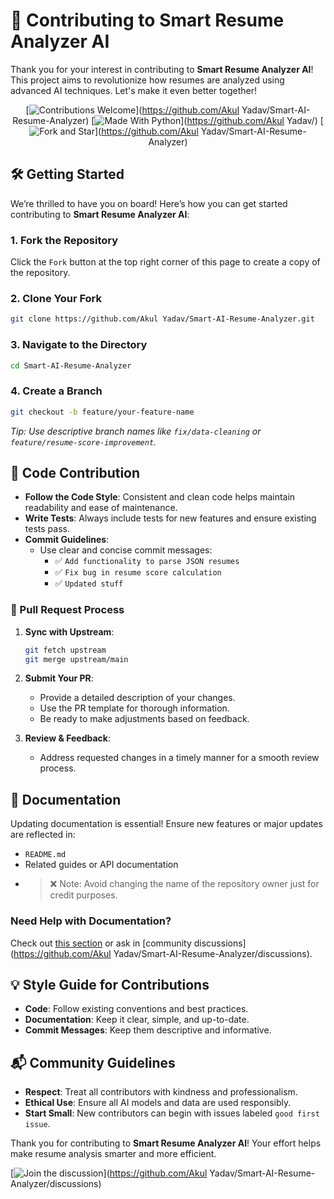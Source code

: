 # 🌟 Contributing to Smart Resume Analyzer AI

Thank you for your interest in contributing to **Smart Resume Analyzer AI**! This project aims to revolutionize how resumes are analyzed using advanced AI techniques. Let's make it even better together!



<div align="center">

<!--![Smart Resume Analyzer AI](https://via.placeholder.com/300x150?text=Smart+Resume+Analyzer+AI)-->

[![Contributions Welcome](https://img.shields.io/badge/Contributions-Welcome-brightgreen?style=flat-square)](https://github.com/Akul Yadav/Smart-AI-Resume-Analyzer)
[![Made With Python](https://img.shields.io/badge/Made%20With-Python-blue?style=flat-square&logo=python)](https://github.com/Akul Yadav/)
[![Fork and Star](https://img.shields.io/badge/💜-Fork%20&%20Star%20this%20repo-blueviolet?style=flat-square)](https://github.com/Akul Yadav/Smart-AI-Resume-Analyzer)

</div>



## 🛠️ Getting Started

We’re thrilled to have you on board! Here’s how you can get started contributing to **Smart Resume Analyzer AI**:

### 1. **Fork the Repository**

Click the `Fork` button at the top right corner of this page to create a copy of the repository.

### 2. **Clone Your Fork**

```bash
git clone https://github.com/Akul Yadav/Smart-AI-Resume-Analyzer.git
```

### 3. **Navigate to the Directory**

```bash
cd Smart-AI-Resume-Analyzer
```

### 4. **Create a Branch**

```bash
git checkout -b feature/your-feature-name
```

_Tip: Use descriptive branch names like `fix/data-cleaning` or `feature/resume-score-improvement`._



## 🚀 Code Contribution

- **Follow the Code Style**: Consistent and clean code helps maintain readability and ease of maintenance.
- **Write Tests**: Always include tests for new features and ensure existing tests pass.
- **Commit Guidelines**:
  - Use clear and concise commit messages:
    - ✅ `Add functionality to parse JSON resumes`
    - ✅ `Fix bug in resume score calculation`
    - ✅ `Updated stuff`

### 📝 Pull Request Process

1. **Sync with Upstream**:
   ```bash
   git fetch upstream
   git merge upstream/main
   ```

2. **Submit Your PR**:
   - Provide a detailed description of your changes.
   - Use the PR template for thorough information.
   - Be ready to make adjustments based on feedback.

3. **Review & Feedback**:
   - Address requested changes in a timely manner for a smooth review process.



## 📖 Documentation

Updating documentation is essential! Ensure new features or major updates are reflected in:

- `README.md`
- Related guides or API documentation
- > ❌ Note: Avoid changing the name of the repository owner just for credit purposes.

### Need Help with Documentation?

Check out [this section](./#-contributing) or ask in [community discussions](https://github.com/Akul Yadav/Smart-AI-Resume-Analyzer/discussions).



## 💡 Style Guide for Contributions

- **Code**: Follow existing conventions and best practices.
- **Documentation**: Keep it clear, simple, and up-to-date.
- **Commit Messages**: Keep them descriptive and informative.



## 📬 Community Guidelines

- **Respect**: Treat all contributors with kindness and professionalism.
- **Ethical Use**: Ensure all AI models and data are used responsibly.
- **Start Small**: New contributors can begin with issues labeled `good first issue`.



Thank you for contributing to **Smart Resume Analyzer AI**! Your effort helps make resume analysis smarter and more efficient.

[![Join the discussion](https://img.shields.io/badge/Join-Discussion-blue)](https://github.com/Akul Yadav/Smart-AI-Resume-Analyzer/discussions)
